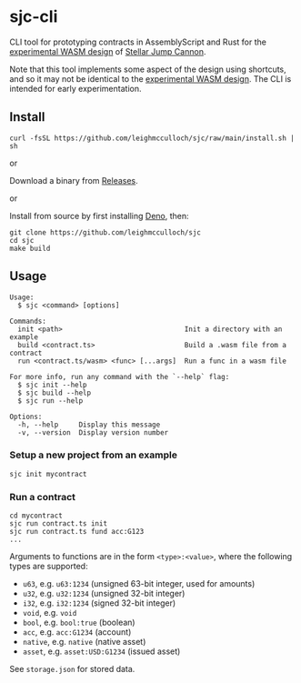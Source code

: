 # sjc-cli

CLI tool for prototyping contracts in AssemblyScript and Rust for the [experimental WASM design] of [Stellar Jump Cannon].

Note that this tool implements some aspect of the design using shortcuts, and so it may not be identical to the [experimental WASM design]. The CLI is intended for early experimentation.

## Install

```
curl -fsSL https://github.com/leighmcculloch/sjc/raw/main/install.sh | sh
```

or

Download a binary from [Releases].

or

Install from source by first installing [Deno], then:
```
git clone https://github.com/leighmcculloch/sjc
cd sjc
make build
```

## Usage

```
Usage:
  $ sjc <command> [options]

Commands:
  init <path>                              Init a directory with an example
  build <contract.ts>                      Build a .wasm file from a contract
  run <contract.ts/wasm> <func> [...args]  Run a func in a wasm file

For more info, run any command with the `--help` flag:
  $ sjc init --help
  $ sjc build --help
  $ sjc run --help

Options:
  -h, --help     Display this message 
  -v, --version  Display version number 
```

### Setup a new project from an example
```
sjc init mycontract
```

### Run a contract
```
cd mycontract
sjc run contract.ts init
sjc run contract.ts fund acc:G123
...
```

Arguments to functions are in the form `<type>:<value>`, where the following
types are supported:
- `u63`, e.g. `u63:1234` (unsigned 63-bit integer, used for amounts)
- `u32`, e.g. `u32:1234` (unsigned 32-bit integer)
- `i32`, e.g. `i32:1234` (signed 32-bit integer)
- `void`, e.g. `void`
- `bool`, e.g. `bool:true` (boolean)
- `acc`, e.g. `acc:G1234` (account)
- `native`, e.g. `native` (native asset)
- `asset`, e.g. `asset:USD:G1234` (issued asset)

See `storage.json` for stored data.

[experimental WASM design]: https://github.com/stellar/stellar-core/pull/3380
[Stellar Jump Cannon]: https://stellar.org/blog/smart-contracts-on-stellar-why-now
[Deno]: https://deno.land
[Releases]: https://github.com/leighmcculloch/sjc/releases/latest
